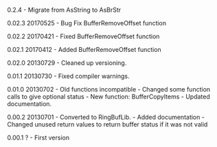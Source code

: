 0.2.4 - Migrate from AsString to AsBrStr

0.02.3 20170525 - Bug Fix BufferRemoveOffset function

0.02.2 20170421 - Fixed BufferRemoveOffset function

0.02.1 20170412 - Added BufferRemoveOffset function

0.02.0 20130729 - Cleaned up versioning.

0.01.1 20130730 - Fixed compiler warnings.

0.01.0 20130702 - Old functions incompatible
				- Changed some function calls to give optional status
				- New function: BufferCopyItems
				- Updated documentation.

0.00.2 20130701  - Converted to RingBufLib.
				 - Added documentation
				 - Changed unused return values to return buffer status if it was not valid

0.00.1 ? 		 - First version